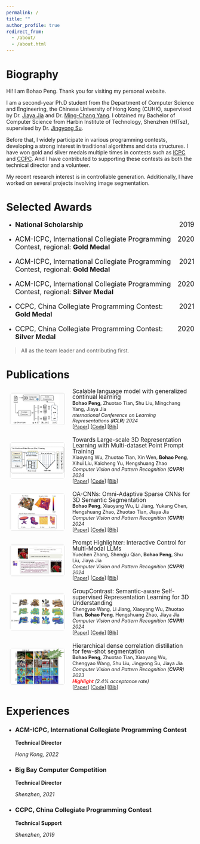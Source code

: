 ```yaml
---
permalink: /
title: ""
author_profile: true
redirect_from: 
  - /about/
  - /about.html
---
```


Biography
======
Hi! I am Bohao Peng. Thank you for visiting my personal website.

I am a second-year Ph.D student from the Department of Computer Science and Engineering, the Chinese University of Hong Kong (CUHK), supervised by Dr. [Jiaya Jia](https://jiaya.me/home) and Dr. [Ming-Chang Yang](https://www.cse.cuhk.edu.hk/~mcyang/). I obtained my Bachelor of Computer Science from Harbin Institute of Technology, Shenzhen (HITsz), supervised by Dr. [Jingyong Su](https://faculty.hitsz.edu.cn/sujingyong).

Before that, I widely participate in various programming contests, developing a strong interest in traditional algorithms and data structures. I have won gold and silver medals multiple times in contests such as [ICPC](https://icpc.global/) and [CCPC](https://ccpc.io/). And I have contributed to supporting these contests as both the technical director and a volunteer.

My recent research interest is in controllable generation. Additionally, I have worked on several projects involving image segmentation.


Selected Awards
======
* <p style="display: flex; justify-content: space-between;font-size: 18px;"><span><strong>National Scholarship </strong></span><span style="margin-left: auto;">2019</span></p>
* <p style="display: flex; justify-content: space-between;font-size: 18px;"><span>ACM-ICPC, International Collegiate Programming Contest, regional: <strong>Gold Medal</strong></span><span style="margin-left: auto;">2020</span></p> 
* <p style="display: flex; justify-content: space-between;font-size: 18px;"><span>ACM-ICPC, International Collegiate Programming Contest, regional: <strong>Gold Medal</strong></span><span style="margin-left: auto;">2021</span></p> 
* <p style="display: flex; justify-content: space-between;font-size: 18px;"><span>ACM-ICPC, International Collegiate Programming Contest, regional: <strong>Silver Medal</strong></span><span style="margin-left: auto;">2020</span></p> 
* <p style="display: flex; justify-content: space-between;font-size: 18px;"><span>CCPC, China Collegiate Programming Contest: <strong>Gold Medal</strong></span><span style="margin-left: auto;">2021</span></p> 
* <p style="display: flex; justify-content: space-between;font-size: 18px;"><span>CCPC, China Collegiate Programming Contest: <strong>Silver Medal</strong></span><span style="margin-left: auto;">2020</span></p> 

> All as the team leader and contributing first.

Publications
======

<!-- SLM -->
<div style="display: flex; align-items: center; margin: 10px; margin-top: 20px;">
  <div style="flex: 0 0 30%; margin-right: 20px; font-size: 0; border-radius: 5px; border: 1px solid #ddd;">
    <img src="files/publications/images/2024ICLR_SLM.jpg" style="display: block; width: 90%; height: auto; object-fit: cover;" alt="hdnet">
  </div>
  <div style="flex: 1; display: flex; flex-direction: column; justify-content: center;">
    <p style="line-height: 1.0; font-size: 1.1em; margin: 0;">
      <a href="https://arxiv.org/pdf/2404.07470" style="text-decoration: none;">Scalable language model with generalized continual learning</a><br>
      <small><strong>Bohao Peng</strong>, Zhuotao Tian, Shu Liu, Mingchang Yang, Jiaya Jia</small><br>
      <small><em>nternational Conference on Learning Representations (<strong>ICLR</strong>) 2024</em></small><br>
      <small>[<a href="https://arxiv.org/pdf/2404.07470">Paper</a>] [<a href="https://github.com/Pbihao/SLM">Code</a>] [<a href="files/publications/bibs/2024ICLR_SLM.txt">Bib</a>]</small>
    </p>
  </div>
</div>

<!-- PPT -->
<div style="display: flex; align-items: center; margin: 10px; margin-top: 20px;">
  <div style="flex: 0 0 30%; margin-right: 20px; font-size: 0; border-radius: 5px; border: 1px solid #ddd;">
    <img src="files/publications/images/2024CVPR_PPT.jpg" style="display: block; width: 100%; height: auto; object-fit: cover;" alt="hdnet">
  </div>
  <div style="flex: 1; display: flex; flex-direction: column; justify-content: center;">
    <p style="line-height: 1.0; font-size: 1.1em; margin: 0;">
      <a href="https://arxiv.org/pdf/2308.09718.pdf" style="text-decoration: none;">Towards Large-scale 3D Representation Learning with Multi-dataset Point Prompt Training</a><br>
      <small>Xiaoyang Wu, Zhuotao Tian, Xin Wen, <strong>Bohao Peng</strong>, Xihui Liu, Kaicheng Yu, Hengshuang Zhao</small><br>
      <small><em>Computer Vision and Pattern Recognition (<strong>CVPR</strong>) 2024</em></small><br>
      <small>[<a href="https://arxiv.org/pdf/2308.09718.pdf">Paper</a>] [<a href="https://github.com/Pointcept/PointTransformerV3">Code</a>] [<a href="files/publications/bibs/2024CVPR_PPT.txt">Bib</a>]</small>
    </p>
  </div>
</div>

<!-- OACNN -->
<div style="display: flex; align-items: center; margin: 10px; margin-top: 20px;">
  <div style="flex: 0 0 30%; margin-right: 20px; font-size: 0; border-radius: 5px; border: 1px solid #ddd;">
    <img src="files/publications/images/2024CVPR_OACNN.jpg" style="display: block; width: 100%; height: auto; object-fit: cover;" alt="hdnet">
  </div>
  <div style="flex: 1; display: flex; flex-direction: column; justify-content: center;">
    <p style="line-height: 1.0; font-size: 1.1em; margin: 0;">
      <a href="https://openaccess.thecvf.com/content/CVPR2024/papers/Peng_OA-CNNs_Omni-Adaptive_Sparse_CNNs_for_3D_Semantic_Segmentation_CVPR_2024_paper.pdf" style="text-decoration: none;">OA-CNNs: Omni-Adaptive Sparse CNNs for 3D Semantic Segmentation</a><br>
      <small><strong>Bohao Peng</strong>, Xiaoyang Wu, Li Jiang, Yukang Chen, Hengshuang Zhao, Zhuotao Tian, Jiaya Jia</small><br>
      <small><em>Computer Vision and Pattern Recognition (<strong>CVPR</strong>) 2024</em></small><br>
      <small>[<a href="https://openaccess.thecvf.com/content/CVPR2024/papers/Peng_OA-CNNs_Omni-Adaptive_Sparse_CNNs_for_3D_Semantic_Segmentation_CVPR_2024_paper.pdf">Paper</a>] [<a href="https://github.com/Pointcept/Pointcept">Code</a>] [<a href="files/publications/bibs/2024CVPR_OACNN.txt">Bib</a>]</small>
    </p>
  </div>
</div>


<!-- Prompt Highliter -->
<div style="display: flex; align-items: center; margin: 10px; margin-top: 20px;">
  <div style="flex: 0 0 30%; margin-right: 20px; font-size: 0; border-radius: 5px; border: 1px solid #ddd;">
        <img src="files/publications/images/2024CVPR_PromptHilighter.jpg" style="display: block; width: 100%; height: auto; object-fit: cover;" alt="hdnet">
  </div>
  <div style="flex: 1; display: flex; flex-direction: column; justify-content: center;">
    <p style="line-height: 1.0; font-size: 1.1em; margin: 0;">
        <a href="https://arxiv.org/abs/2312.04302" style="text-decoration: none;">Prompt Highlighter: Interactive Control for Multi-Modal LLMs
      </a><br>
      <small>
        Yuechen Zhang, Shengju Qian, <strong>Bohao Peng</strong>, Shu Liu, Jiaya Jia
      </small><br>
      <small><em>
        Computer Vision and Pattern Recognition (<strong>CVPR</strong>) 2024
      </em></small><br>
      <small>
        [<a href="https://arxiv.org/abs/2312.04302">Paper</a>] 
        [<a href="https://julianjuaner.github.io/projects/PromptHighlighter">Code</a>] 
        [<a href="files/publications/bibs/2024CVPR_PromptHilighter.txt">Bib</a>]
      </small>
    </p>
  </div>
</div>


<!-- GroupContrast -->
<div style="display: flex; align-items: center; margin: 10px; margin-top: 20px;">
  <div style="flex: 0 0 30%; margin-right: 20px; font-size: 0; border-radius: 5px; border: 1px solid #ddd;">
        <img src="files/publications/images/2024CVPR_GroupContrast.jpg" style="display: block; width: 100%; height: auto; object-fit: cover;" alt="hdnet">
  </div>
  <div style="flex: 1; display: flex; flex-direction: column; justify-content: center;">
    <p style="line-height: 1.0; font-size: 1.1em; margin: 0;">
        <a href="https://arxiv.org/abs/2403.09639" style="text-decoration: none;">GroupContrast: Semantic-aware Self-supervised Representation Learning for 3D Understanding
      </a><br>
      <small>
        Chengyao Wang, Li Jiang, Xiaoyang Wu, Zhuotao Tian, <strong>Bohao Peng</strong>, Hengshuang Zhao, Jiaya Jia
      </small><br>
      <small><em>
        Computer Vision and Pattern Recognition (<strong>CVPR</strong>) 2024
      </em></small><br>
      <small>
        [<a href="https://arxiv.org/abs/2403.09639">Paper</a>] 
        [<a href="https://github.com/dvlab-research/GroupContrast">Code</a>] 
        [<a href="files/publications/bibs/2024CVPR_GroupContrast.txt">Bib</a>]
      </small>
    </p>
  </div>
</div>


<!-- HDMNET -->
<div style="display: flex; align-items: center; margin: 10px; margin-top: 20px;">
  <div style="flex: 0 0 30%; margin-right: 20px; font-size: 0; border-radius: 5px; border: 1px solid #ddd;">
    <img src="files/publications/images/2023CVPR_HDMNet.jpg" style="display: block; width: 100%; height: auto; object-fit: cover;" alt="hdnet">
  </div>
  <div style="flex: 1; display: flex; flex-direction: column; justify-content: center;">
    <p style="line-height: 1.0; font-size: 1.1em; margin: 0;">
      <a href="https://openaccess.thecvf.com/content/CVPR2023/papers/Peng_Hierarchical_Dense_Correlation_Distillation_for_Few-Shot_Segmentation_CVPR_2023_paper.pdf" style="text-decoration: none;">Hierarchical dense correlation distillation for few-shot segmentation</a><br>
      <small><strong>Bohao Peng</strong>, Zhuotao Tian, Xiaoyang Wu, Chengyao Wang, Shu Liu, Jingyong Su, Jiaya Jia</small><br>
      <small><em>Computer Vision and Pattern Recognition (<strong>CVPR</strong>) 2023 <br> <strong><span style="color: red;">Highlight</span></strong> (2.4% acceptance rate)</em></small><br>
      <small>[<a href="https://openaccess.thecvf.com/content/CVPR2023/papers/Peng_Hierarchical_Dense_Correlation_Distillation_for_Few-Shot_Segmentation_CVPR_2023_paper.pdf">Paper</a>] [<a href="https://github.com/Pbihao/HDMNet">Code</a>] [<a href="files/publications/bibs/2023CVPR_HDMNet.txt">Bib</a>]</small>
    </p>
  </div>
</div>

<!-- ------------Others---------------------- -->


Experiences
======
* <div >
  <h3>ACM-ICPC, International Collegiate Programming Contest</h3>
  <p><strong>Technical Director</strong></p>
  <p><em>Hong Kong, 2022</em></p>
</div>

* <div >
  <h3>Big Bay Computer Competition</h3>
  <p><strong>Technical Director</strong></p>
  <p><em>Shenzhen, 2021</em></p>
</div>

* <div >
  <h3>CCPC, China Collegiate Programming Contest</h3>
  <p><strong>Technical Support</strong></p>
  <p><em>Shenzhen, 2019</em></p>
</div>
